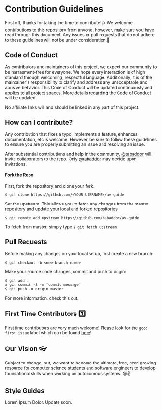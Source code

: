 # Contribution Guidelines
First off, thanks for taking the time to contribute!:+1: We welcome contributions to this repository from anyone, however, make sure you have read through this document. Any issues or pull requests
that do not adhere to these guidelines will not be under consideration.:tada: 

## Code of Conduct ##
As contributors and maintainers of this project, we expect our community to be harrasment-free for everyone. We hope every interaction is of high standard through welcoming, respectful language. Additionally, it is of the maintainer's responsibility to clarify and address any unacceptable and abusive behavior. This Code of Conduct will be updated continuously and applies to all project spaces. More details regarding the Code of Conduct will be updated.

No affiliate links will and should be linked in any part of this project.

## How can I contribute? ##
Any contribution that fixes a typo, implements a feature, enhances documentation, etc is welcome. However, be sure to follow these guidelines to ensure you are properly submitting an issue and resolving an issue.

After substantial contributions and help in the community, [@tabaddor](https://github.com/tabaddor) will invite collaborators to the repo. Only [@tabaddor](https://github.com/tabaddor) may decide upon invitations. 

#### Fork the Repo ####
First, fork the repository and clone your fork.
```
$ git clone https://github.com/<YOUR-USERNAME>/av-guide
```

Set the upstream. This allows you to fetch any changes from the master repository and update your local and forked repositories.
```
$ git remote add upstream https://github.com/tabaddor/av-guide
```
To fetch from master, simply type `$ git fetch upstream`


## Pull Requests ##
Before making any changes on your local setup, first create a new branch:
```
$ git checkout -b <new-branch-name>
```
Make your source code changes, commit and push to origin:
```
$ git add .
$ git commit -S -m "commit message"
$ git push -u origin master
```
For more information, check [this](https://opensource.com/article/19/7/create-pull-request-github) out.


## First Time Contributors :one: ## 
First time contributors are very much welcome! Please look for the `good first issue` label which can be found [here](https://github.com/tabaddor/av-guide/labels/good%20first%20issue)!

## Our Vision :eyeglasses: ##
Subject to change, but, we want to become the ultimate, free, ever-growing resource for computer science students and software engineers to develop foundational skills when working on autonomous systems. :sunglasses::v:

## Style Guides ##
Lorem Ipsum Dolor. Update soon.
